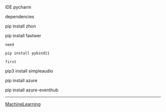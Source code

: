 IDE
pycharm

dependencies

pip install zhon

pip install fastwer 

    need 
    
    pip install pybind11
    
    first

pip3 install simpleaudio

pip install azure

pip install azure-eventhub

---
[MachineLearning](https://mp.weixin.qq.com/s/t4TZgYYkFYrOXThc8em64A)
